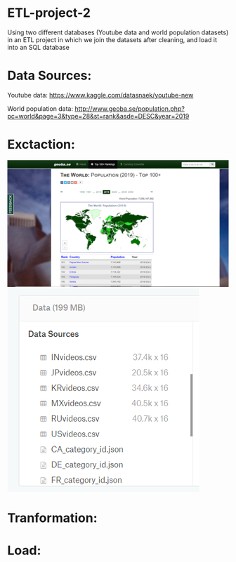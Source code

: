 # ETL-project-2
Using two different databases (Youtube data and world population datasets) in an ETL project in which we join the datasets after cleaning, and load it into an SQL database

# Data Sources:

Youtube data: https://www.kaggle.com/datasnaek/youtube-new 

World population data: http://www.geoba.se/population.php?pc=world&page=3&type=28&st=rank&asde=DESC&year=2019 

# Exctaction:

<img src="readme-media/pop.PNG" alt="pop pic">

<img src="readme-media/yt-countries-data-names.PNG" alt="yt format -data">

# Tranformation:




# Load:









